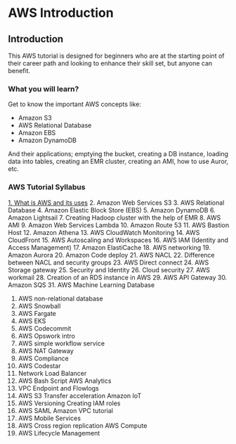 # AWS Introduction

## Introduction

This AWS tutorial is designed for beginners who are at the starting point of their career path and looking to enhance their skill set, but anyone can benefit.

### What you will learn?

Get to know the important AWS concepts like:

  - Amazon S3
  - AWS Relational Database 
  - Amazon EBS
  - Amazon DynamoDB

And their applications; emptying the bucket, creating a DB instance, loading data into tables, creating an EMR cluster, creating an AMI, how to use Auror, etc.

### AWS Tutorial Syllabus

  [1. What is AWS and its uses](https://github.com/vdbealman/AWS-tutorial/blob/main/what-is-aws.md)
  2. Amazon Web Services S3
  3. AWS Relational Database
  4. Amazon Elastic Block Store (EBS)
  5. Amazon DynamoDB
  6. Amazon Lightsail
  7. Creating Hadoop cluster with the help of EMR
  8. AWS AMI
  9. Amazon Web Services Lambda
  10. Amazon Route 53
  11. AWS Bastion Host
  12. Amazon Athena
  13. AWS CloudWatch Monitoring
  14. AWS CloudFront
  15. AWS Autoscaling and Workspaces
  16. AWS IAM (Identity and Access Management)
  17. Amazon ElastiCache
  18. AWS networking
  19. Amazon Aurora
  20. Amazon Code deploy
  21. AWS NACL
  22. Difference between NACL and security groups
  23. AWS Direct connect
  24. AWS Storage gateway
  25. Security and Identity
  26. Cloud security
  27. AWS workmail
  28. Creation of an RDS instance in AWS
  29. AWS API Gateway
  30. Amazon SQS
  31. AWS Machine Learning
Database
  1. AWS non-relational database
  2. AWS Snowball
  3. AWS Fargate
  4. AWS EKS
  5. AWS Codecommit
  6. AWS Opswork intro
  7. AWS simple workflow service
  8. AWS NAT Gateway
  9. AWS Compliance
  10. AWS Codestar
  11. Network Load Balancer
  12. AWS Bash Script
AWS Analytics
  1. VPC Endpoint and Flowlogs
  2. AWS S3 Transfer acceleration
Amazon IoT
  1. AWS Versioning
Creating IAM roles
  1. AWS SAML
Amazon VPC tutorial
  1. AWS Mobile Services
  2. AWS Cross region replication
AWS Compute
  1. AWS Lifecycle Management
